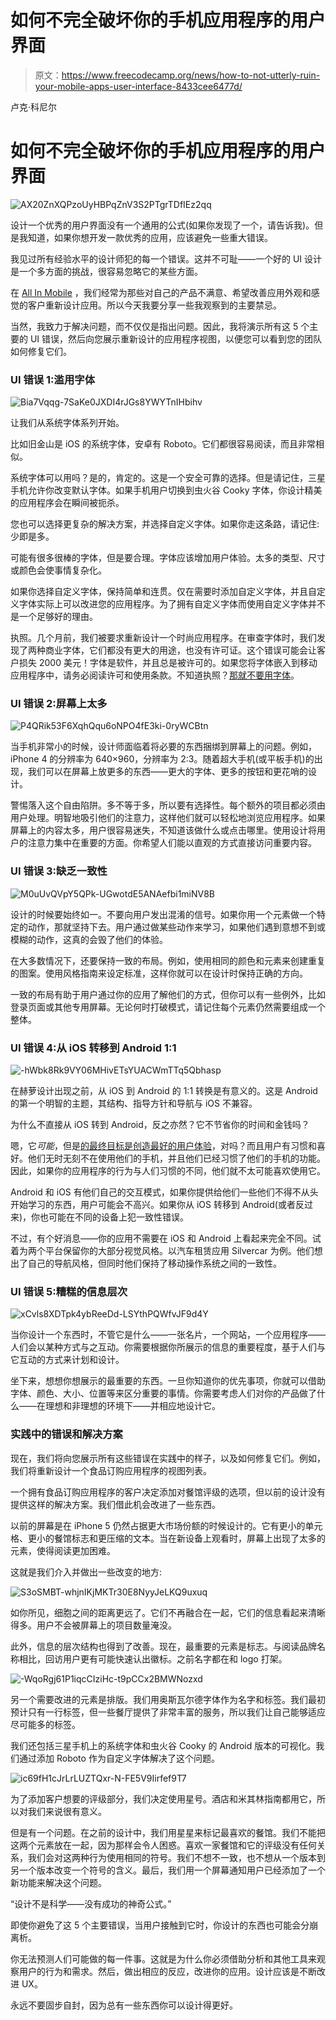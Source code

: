 # 如何不完全破坏你的手机应用程序的用户界面

> 原文：<https://www.freecodecamp.org/news/how-to-not-utterly-ruin-your-mobile-apps-user-interface-8433cee6477d/>

卢克·科尼尔

# 如何不完全破坏你的手机应用程序的用户界面

![AX20ZnXQPzoUyHBPqZnV3S2PTgrTDfIEz2qq](img/bec2d31a81bc132967b7e1a0b44ebd8b.png)

设计一个优秀的用户界面没有一个通用的公式(如果你发现了一个，请告诉我)。但是我知道，如果你想开发一款优秀的应用，应该避免一些重大错误。

我见过所有经验水平的设计师犯的每一个错误。这并不可耻——一个好的 UI 设计是一个多方面的挑战，很容易忽略它的某些方面。

在 [All In Mobile](https://www.allinmobile.co/) ，我们经常为那些对自己的产品不满意、希望改善应用外观和感觉的客户重新设计应用。所以今天我要分享一些我观察到的主要禁忌。

当然，我致力于解决问题，而不仅仅是指出问题。因此，我将演示所有这 5 个主要的 UI 错误，然后向您展示重新设计的应用程序视图，以便您可以看到您的团队如何修复它们。

### UI 错误 1:滥用字体

![Bia7Vqqg-7SaKe0JXDI4rJGs8YWYTnIHbihv](img/d5544e04888c94f9c9652c00b4aa9fcc.png)

让我们从系统字体系列开始。

比如旧金山是 iOS 的系统字体，安卓有 Roboto。它们都很容易阅读，而且非常相似。

系统字体可以用吗？是的，肯定的。这是一个安全可靠的选择。但是请记住，三星手机允许你改变默认字体。如果手机用户切换到虫火谷 Cooky 字体，你设计精美的应用程序会在瞬间被扼杀。

您也可以选择更复杂的解决方案，并选择自定义字体。如果你走这条路，请记住:少即是多。

可能有很多很棒的字体，但是要合理。字体应该增加用户体验。太多的类型、尺寸或颜色会使事情复杂化。

如果你选择自定义字体，保持简单和连贯。仅在需要时添加自定义字体，并且自定义字体实际上可以改进您的应用程序。为了拥有自定义字体而使用自定义字体并不是一个足够好的理由。

执照。几个月前，我们被要求重新设计一个时尚应用程序。在审查字体时，我们发现了两种商业字体，它们都没有更大的用途，也没有许可证。这个错误可能会让客户损失 2000 美元！字体是软件，并且总是被许可的。如果您将字体嵌入到移动应用程序中，请务必阅读许可和使用条款。不知道执照？[那就不要用字体](https://twitter.com/intent/tweet?text=%22Don%27t+know+the+license%3F+Then+don%27t+use+the+font.%22+https://www.allinmobile.co/know-how/app-ui-design-mistakes/%20via%20@AllinMobileapps)。

### UI 错误 2:屏幕上太多

![P4QRik53F6XqhQqu6oNPO4fE3ki-0ryWCBtn](img/9957d98966862ded25abf655d06809af.png)

当手机非常小的时候，设计师面临着将必要的东西捆绑到屏幕上的问题。例如，iPhone 4 的分辨率为 640×960，分辨率为 2:3。随着超大手机(或平板手机)的出现，我们可以在屏幕上放更多的东西——更大的字体、更多的按钮和更花哨的设计。

警惕落入这个自由陷阱。多不等于多，所以要有选择性。每个额外的项目都必须由用户处理。明智地吸引他们的注意力，这样他们就可以轻松地浏览应用程序。如果屏幕上的内容太多，用户很容易迷失，不知道该做什么或点击哪里。使用设计将用户的注意力集中在重要的方面。你希望人们能以直观的方式直接访问重要内容。

### UI 错误 3:缺乏一致性

![M0uUvQVpY5QPk-UGwotdE5ANAefbi1miNV8B](img/150c1335b608969626c523f03eed189a.png)

设计的时候要始终如一。不要向用户发出混淆的信号。如果你用一个元素做一个特定的动作，那就坚持下去。用户通过做某些动作来学习，如果他们遇到意想不到或模糊的动作，这真的会毁了他们的体验。

在大多数情况下，还要保持一致的布局。例如，使用相同的颜色和元素来创建重复的图案。使用风格指南来设定标准，这样你就可以在设计时保持正确的方向。

一致的布局有助于用户通过你的应用了解他们的方式，但你可以有一些例外，比如登录页面或其他专用屏幕。无论何时打破模式，请记住每个元素仍然需要组成一个整体。

### UI 错误 4:从 iOS 转移到 Android 1:1

![-hWbk8Rk9VY06MHivETsYUACWmTTq5Qbhasp](img/210a4eb073c55a347119ec2298c77971.png)

在赫萝设计出现之前，从 iOS 到 Android 的 1:1 转换是有意义的。这是 Android 的第一个明智的主题，其结构、指导方针和导航与 iOS 不兼容。

为什么不直接从 iOS 转到 Android，反之亦然？它不节省你的时间和金钱吗？

嗯，它*可能*，但是[的最终目标是创造最好的用户体验](https://twitter.com/intent/tweet?text=%22the+ultimate+goal+is+to+create+the+best+user+experience%22+https://www.allinmobile.co/know-how/app-ui-design-mistakes/%20via%20@AllinMobileapps)，对吗？而且用户有习惯和喜好。他们无时无刻不在使用他们的手机，并且他们已经习惯了他们的手机的功能。因此，如果你的应用程序的行为与人们习惯的不同，他们就不太可能喜欢使用它。

Android 和 iOS 有他们自己的交互模式，如果你提供给他们一些他们不得不从头开始学习的东西，用户可能会不高兴。如果你从 iOS 转移到 Android(或者反过来)，你也可能在不同的设备上犯一致性错误。

不过，有个好消息——你的应用不需要在 iOS 和 Android 上看起来完全不同。试着为两个平台保留你的大部分视觉风格。以汽车租赁应用 Silvercar 为例。他们想出了自己的导航风格，但同时他们保持了移动操作系统之间的一致性。

### UI 错误 5:糟糕的信息层次

![xCvls8XDTpk4ybReeDd-LSYthPQWfvJF9d4Y](img/63a9e5f8bc7697fe9d264d7ac16ea253.png)

当你设计一个东西时，不管它是什么——一张名片，一个网站，一个应用程序——人们会以某种方式与之互动。你需要根据你所展示的信息的重要程度，基于人们与它互动的方式来计划和设计。

坐下来，想想你想展示的最重要的东西。一旦你知道你的优先事项，你就可以借助字体、颜色、大小、位置等来区分重要的事情。你需要考虑人们对你的产品做了什么——在理想和非理想的环境下——并相应地设计它。

### 实践中的错误和解决方案

现在，我们将向您展示所有这些错误在实践中的样子，以及如何修复它们。例如，我们将重新设计一个食品订购应用程序的视图列表。

一个拥有食品订购应用程序的客户决定添加对餐馆评级的选项，但以前的设计没有提供这样的解决方案。我们借此机会改进了一些东西。

以前的屏幕是在 iPhone 5 仍然占据更大市场份额的时候设计的。它有更小的单元格、更小的餐馆标志和更压缩的文本。当在新设备上观看时，屏幕上出现了太多的元素，使得阅读更加困难。

这就是我们介入并做出一些改变的地方:

![S3oSMBT-whjnIKjMKTr30E8NyyJeLKQ9uxuq](img/024b21e3ea57841efb6af3995d85df04.png)

如你所见，细胞之间的距离更远了。它们不再融合在一起，它们的信息看起来清晰得多。用户不会被屏幕上的项目数量淹没。

此外，信息的层次结构也得到了改善。现在，最重要的元素是标志。与阅读品牌名称相比，回访用户更有可能快速认出徽标。之前名字都在和 logo 打架。

![-WqoRgj61P1iqcCIziHc-t9pCCx2BMWNozxd](img/d40136cbe8ba922be383bdffcddbc96e.png)

另一个需要改进的元素是排版。我们用奥斯瓦尔德字体作为名字和标签。我们最初预计只有一行标签，但一些餐厅提供了非常丰富的服务，所以我们让自己能够适应尽可能多的标签。

我们还包括三星手机上的系统字体和虫火谷 Cooky 的 Android 版本的可视化。我们通过添加 Roboto 作为自定义字体解决了这个问题。

![ic69fH1cJrLrLUZTQxr-N-FE5V9Iirfef9T7](img/69942b1a42851616d3e882756701dfba.png)

为了添加客户想要的评级部分，我们决定使用星号。酒店和米其林指南都用它，所以对我们来说很有意义。

但是有一个问题。在之前的设计中，我们用星星来标记最喜欢的餐馆。我们不能把这两个元素放在一起，因为那样会令人困惑。喜欢一家餐馆和它的评级没有任何关系，我们会对这两种行为使用相同的符号。我们不想不一致，也不想从一个版本到另一个版本改变一个符号的含义。最后，我们用一个屏幕通知用户已经添加了一个新功能来解决这个问题。

“设计不是科学——没有成功的神奇公式。”

即使你避免了这 5 个主要错误，当用户接触到它时，你设计的东西也可能会分崩离析。

你无法预测人们可能做的每一件事。这就是为什么你必须借助分析和其他工具来观察用户的行为和需求。然后，做出相应的反应，改进你的应用。设计应该是不断改进 UX。

永远不要固步自封，因为总有一些东西你可以设计得更好。
